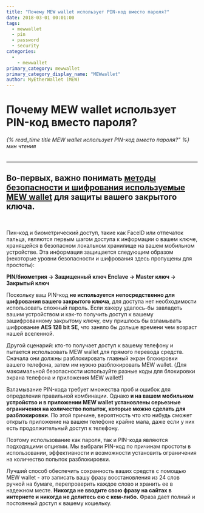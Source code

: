```yaml
---
title: "Почему MEW wallet использует PIN-код вместо пароля?"
date: 2018-03-01 00:01:00
tags:
  - mewwallet
  - pin
  - password
  - security
categories:
  - 
    - mewwallet
primary_category: mewwallet
primary_category_display_name: "MEWwallet"
author: MyEtherWallet (MEW)
---
```


# **Почему MEW wallet использует PIN-код вместо пароля?**

###### {% read_time title MEW wallet использует PIN-код вместо пароля?" %} мин чтения

* * *

## Во-первых, важно понимать [методы безопасности и шифрования используемые MEW wallet][mws] для защиты вашего закрытого ключа.

<br>

Пин-код и биометрический доступ, такие как FaceID или отпечаток пальца, являются первым шагом доступа к информации о вашем ключе, хранящейся в безопасном локальном хранилище на вашем мобильном устройстве. Эта информация защищается следующим образом (некоторые уровни безопасности и шифрования здесь пропущены для простоты):

**PIN/биометрия -> Защищенный ключ Enclave -> Master ключ -> Закрытый ключ**

Поскольку ваш PIN-код **не используется непосредственно для шифрования вашего закрытого ключа**, для доступа нет необходимости использовать сложный пароль. Если хакеру удалось-бы завладеть вашим устройством и как-то получить доступ к вашему зашифрованному закрытому ключу, ему пришлось бы взламывать шифрование **AES 128 bit SE**, что заняло бы дольше времени чем возраст нашей вселенной.

Другой сценарий: кто-то получает доступ к вашему телефону и пытается использовать MEW wallet для прямого перевода средств. Сначала они должны разблокировать главный экран блокировки вашего телефона, затем им нужно разблокировать MEW wallet. (Для максимальной безопасности используйте разные коды для блокировки экрана телефона и приложения MEW wallet!)

Взламывание PIN-кода требует множества проб и ошибок для определения правильной комбинации. Однако **и на вашем мобильном устройство и в приложении MEW wallet установлены серьезные ограничения на количество попыток, которые можно сделать для разблокировки**. По этой причине, вероятность что кто нибудь сможет открыть приложение на вашем телефоне крайне мала, даже если у них есть продолжительный доступ к телефону.

Поэтому использование как пароля, так и PIN-кода являются подходящими опциями. Мы выбрали PIN-код по причинам простоты в использовании, эффективности и возможности установить ограничения на количество попыток разблокировки.

Лучший способ обеспечить сохранность ваших средств с помощью MEW wallet - это записать вашу фразу восстановления из 24 слов ручкой на бумаге, перепроверить каждое слово и хранить ее в надежном месте. **Никогда не вводите свою фразу на сайтах в интернете и никогда не делитесь ею с кем-либо.** Фраза дает полный и постоянный доступ к вашему кошельку.

[mws]: /@@@@@@/mewwallet/mewwallet-security/
